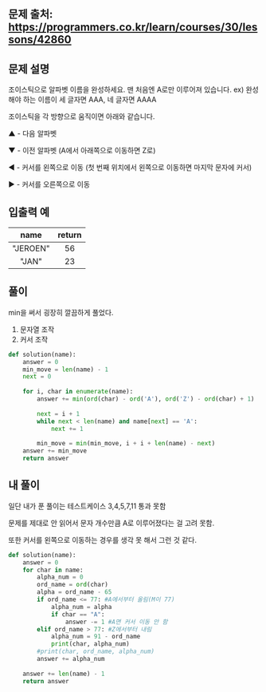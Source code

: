 ## 문제 출처: https://programmers.co.kr/learn/courses/30/lessons/42860

## 문제 설명
조이스틱으로 알파벳 이름을 완성하세요. 맨 처음엔 A로만 이루어져 있습니다.
ex) 완성해야 하는 이름이 세 글자면 AAA, 네 글자면 AAAA

조이스틱을 각 방향으로 움직이면 아래와 같습니다.

▲ - 다음 알파벳

▼ - 이전 알파벳 (A에서 아래쪽으로 이동하면 Z로)

◀ - 커서를 왼쪽으로 이동 (첫 번째 위치에서 왼쪽으로 이동하면 마지막 문자에 커서)

▶ - 커서를 오른쪽으로 이동

## 입출력 예
|name	|return|
| :---: | :---: |
|"JEROEN"|	56 |
|"JAN" |	23 |

## 풀이
min을 써서 굉장히 깔끔하게 풀었다.
1) 문자열 조작
2) 커서 조작
```python
def solution(name):
    answer = 0
    min_move = len(name) - 1
    next = 0
    
    for i, char in enumerate(name):
        answer += min(ord(char) - ord('A'), ord('Z') - ord(char) + 1)
        
        next = i + 1
        while next < len(name) and name[next] == 'A':
            next += 1
        
        min_move = min(min_move, i + i + len(name) - next)
    answer += min_move
    return answer
```


## 내 풀이
일단 내가 푼 풀이는 테스트케이스 3,4,5,7,11 통과 못함

문제를 제대로 안 읽어서 문자 개수만큼 A로 이루어졌다는 걸 고려 못함.

또한 커서를 왼쪽으로 이동하는 경우를 생각 못 해서 그런 것 같다.

```python
def solution(name):
    answer = 0
    for char in name:
        alpha_num = 0
        ord_name = ord(char)
        alpha = ord_name - 65
        if ord_name <= 77: #A에서부터 올림(M이 77)
            alpha_num = alpha
            if char == "A":
                answer -= 1 #A면 커서 이동 안 함
        elif ord_name > 77: #Z에서부터 내림
            alpha_num = 91 - ord_name  
            print(char, alpha_num)
        #print(char, ord_name, alpha_num)
        answer += alpha_num
    
    answer += len(name) - 1
    return answer
```
